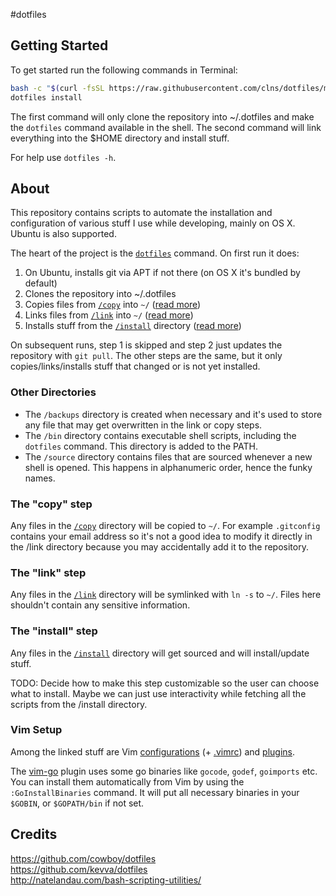 #dotfiles

## Getting Started

To get started run the following commands in Terminal:

```sh
bash -c "$(curl -fsSL https://raw.githubusercontent.com/clns/dotfiles/master/bin/dotfiles)"
dotfiles install
```

The first command will only clone the repository into ~/.dotfiles and make the `dotfiles`
command available in the shell. The second command will link everything into the $HOME directory
and install stuff.

For help use `dotfiles -h`.

## About

This repository contains scripts to automate the installation and configuration of various
stuff I use while developing, mainly on OS X. Ubuntu is also supported.

The heart of the project is the [`dotfiles`](bin/dotfiles) command. On first run it does:

1. On Ubuntu, installs git via APT if not there (on OS X it's bundled by default)
2. Clones the repository into ~/.dotfiles
3. Copies files from [`/copy`][copy] into `~/` ([read more](#the-copy-step))
4. Links files from [`/link`][link] into `~/` ([read more](#the-link-step))
5. Installs stuff from the [`/install`][install] directory ([read more](#the-install-step))

On subsequent runs, step 1 is skipped and step 2 just updates the repository with `git pull`.
The other steps are the same, but it only copies/links/installs stuff that changed or
is not yet installed.

### Other Directories

* The `/backups` directory is created when necessary and it's used to store any file that may get
overwritten in the link or copy steps.
* The `/bin` directory contains executable shell scripts, including the `dotfiles` command.
This directory is added to the PATH.
* The `/source` directory contains files that are sourced whenever a new shell is opened.
This happens in alphanumeric order, hence the funky names.

### The "copy" step

Any files in the [`/copy`][copy] directory will be copied to `~/`. For example `.gitconfig` contains
your email address so it's not a good idea to modify it directly in the /link directory
because you may accidentally add it to the repository.

### The "link" step

Any files in the [`/link`][link] directory will be symlinked with `ln -s` to `~/`. Files here shouldn't
contain any sensitive information.

### The "install" step

Any files in the [`/install`][install] directory will get sourced and will install/update stuff.

TODO: Decide how to make this step customizable so the user can choose what to install. Maybe
we can just use interactivity while fetching all the scripts from the /install directory.

### Vim Setup

Among the linked stuff are Vim [configurations](link/.vim/plugin/settings)
(+ [.vimrc](link/.vimrc)) and [plugins](link/.vim/bundle).

The [vim-go](https://github.com/fatih/vim-go) plugin uses some go binaries like `gocode`, `godef`, `goimports` etc.
You can install them automatically from Vim by using the `:GoInstallBinaries` command.
It will put all necessary binaries in your `$GOBIN`, or `$GOPATH/bin` if not set.

## Credits

https://github.com/cowboy/dotfiles  
https://github.com/kevva/dotfiles  
http://natelandau.com/bash-scripting-utilities/  

[copy]: copy
[link]: link
[install]: install
